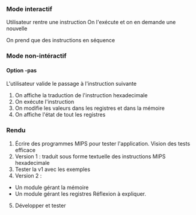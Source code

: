 ### Mode interactif

Utilisateur rentre une instruction
On l'exécute et on en demande une nouvelle

On prend que des instructions en séquence

### Mode non-intéractif

#### Option -pas

L'utilisateur valide le passage à l'instruction suivante

1. On affiche la traduction de l'instruction hexadecimale
2. On exécute l'instruction
3. On modifie les valeurs dans les registres et dans la mémoire
4. On affiche l'état de tout les registres

### Rendu

1. Écrire des programmes MIPS pour tester l'application. Vision des tests efficace
2. Version 1 : traduit sous forme textuelle des instructions MIPS hexadecimale
3. Tester la v1 avec les exemples
4. Version 2 :
  - Un module gérant la mémoire
  - Un module gérant les registres
  Réflexion à expliquer.
5. Développer et tester
